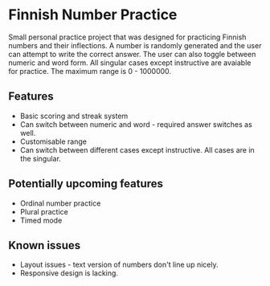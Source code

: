 # Finnish Number Practice

Small personal practice project that was designed for practicing Finnish numbers and their inflections. A number is randomly generated and the user can attempt to write the correct answer. The user can also 
toggle between numeric and word form. All singular cases except instructive are avaiable for practice. The maximum range is 0 - 1000000. 

## Features
- Basic scoring and streak system
- Can switch between numeric and word - required answer switches as well.
- Customisable range
- Can switch between different cases except instructive. All cases are in the singular. 

## Potentially upcoming features
- Ordinal number practice
- Plural practice
- Timed mode 

## Known issues
- Layout issues - text version of numbers don't line up nicely.
- Responsive design is lacking.
